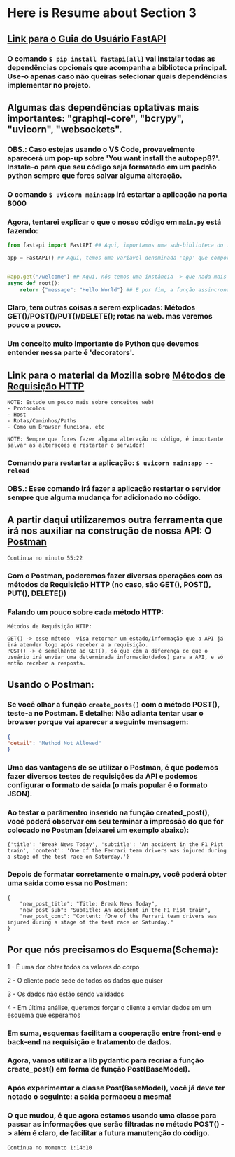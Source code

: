 # Here is Resume about Section 3

## [Link para o Guia do Usuário FastAPI](https://fastapi.tiangolo.com/tutorial/)

### O comando `$ pip install fastapi[all]` vai instalar todas as dependências opcionais que acompanha a biblioteca principal. Use-o apenas caso não queiras selecionar quais dependências implementar no projeto.

## Algumas das dependências optativas mais importantes: "graphql-core", "bcrypy", "uvicorn", "websockets".

### OBS.: Caso estejas usando o VS Code, provavelmente aparecerá um pop-up sobre 'You want install the autopep8?'. Instale-o para que seu código seja formatado em um padrão python sempre que fores salvar alguma alteração.

### O comando `$ uvicorn main:app` irá estartar a aplicação na porta 8000

### Agora, tentarei explicar o que o nosso código em `main.py` está fazendo:

```python
from fastapi import FastAPI ## Aqui, importamos uma sub-biblioteca do fastapi: a FastAPI -> que usamos para disponibilizar os métodos que usaremos a seguir.

app = FastAPI() ## Aqui, temos uma variavel denominada 'app' que comportará t0d0 o conteudo da sub-lib.


@app.get("/welcome") ## Aqui, nós temos uma instância -> que nada mais é do que um método que usamos para determinar uma rota.
async def root():
    return {"message": "Hello World"} ## E por fim, a função assincrona irá retornar uma mensagem dizendo "Hello World"
```

### Claro, tem outras coisas a serem explicadas: Métodos GET()/POST()/PUT()/DELETE(); rotas na web. mas veremos pouco a pouco.

### Um conceito muito importante de Python que devemos entender nessa parte é 'decorators'.

## Link para o material da Mozilla sobre [Métodos de Requisição HTTP](https://developer.mozilla.org/en-US/docs/Web/HTTP/Methods)

```
NOTE: Estude um pouco mais sobre conceitos web!
- Protocolos
- Host
- Rotas/Caminhos/Paths
- Como um Browser funciona, etc
```

`NOTE: Sempre que fores fazer alguma alteração no código, é importante salvar as alterações e restartar o servidor!`

### Comando para restartar a aplicação: `$ uvicorn main:app --reload`

### OBS.: Esse comando irá fazer a aplicação restartar o servidor sempre que alguma mudança for adicionado no código. 

## A partir daqui utilizaremos outra ferramenta que irá nos auxiliar na construção de nossa API: O [Postman](https://www.postman.com/downloads/)

`Continua no minuto 55:22`

### Com o Postman, poderemos fazer diversas operações com os métodos de Requisição HTTP (no caso, são GET(), POST(), PUT(), DELETE())

### Falando um pouco sobre cada método HTTP:

```
Métodos de Requisição HTTP:

GET() -> esse método  visa retornar um estado/informação que a API já irá atender logo após receber a a requisição.
POST() -> é semelhante ao GET(), só que com a diferença de que o usuário irá enviar uma determinada informação(dados) para a API, e só então receber a resposta.
```

## Usando o Postman:

### Se você olhar a função `create_posts()` com o método POST(), teste-a no Postman. E detalhe: Não adianta tentar usar o browser porque vai aparecer a seguinte mensagem:

```json
{
"detail": "Method Not Allowed"
}
```

### Uma das vantagens de se utilizar o Postman, é que podemos fazer diversos testes de requisições da API e podemos configurar o formato de saída (o mais popular é o formato JSON).

### Ao testar o parâmentro inserido na função created_post(), você poderá observar em seu terminar a impressão do que for colocado no Postman (deixarei um exemplo abaixo):

```
{'title': 'Break News Today', 'subtitle': 'An accident in the F1 Pist train', 'content': 'One of the Ferrari team drivers was injured during a stage of the test race on Saturday.'}
```

### Depois de formatar corretamente o main.py, você poderá obter uma saída como essa no Postman:

```
{
    "new_post_title": "Title: Break News Today",
    "new_post_sub": "SubTitle: An accident in the F1 Pist train",
    "new_post_cont": "Content: fOne of the Ferrari team drivers was injured during a stage of the test race on Saturday."
}
```

## Por que nós precisamos do Esquema(Schema):

1 - É uma dor obter todos os valores do corpo

2 - O cliente pode sede de todos os dados que quiser

3 - Os dados não estão sendo validados

4 - Em última análise, queremos forçar o cliente a enviar dados em um esquema que esperamos

### Em suma, esquemas facilitam a cooperação entre front-end e back-end na requisição e tratamento de dados.

### Agora, vamos utilizar a lib pydantic para recriar a função create_post() em forma de função Post(BaseModel).

### Após experimentar a classe Post(BaseModel), você já deve ter notado o seguinte: a saída permaceu a mesma!

### O que mudou, é que agora estamos usando uma classe para passar as informações que serão filtradas no método POST() -> além é claro, de facilitar a futura manutenção do código.

`Continua no momento 1:14:10`